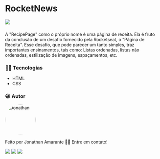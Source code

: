 # RocketNews

<img src="./public/animation.gif" style="margin-bottom: 10px;">

A "RecipePage" como o próprio nome é uma página de receita. Ela é fruto da conclusão de um desafio fornecido pela Rocketseat, o "Página de Receita". Esse desafio, que pode parecer um tanto simples, traz importantes ensinamentos, tais como: Listas ordenadas, listas não ordenadas, estilização de imagens, espaçamentos, etc.

### 👨‍💻 Tecnologias

- HTML
- CSS

### 😀 Autor

<img style="border-radius: 50%;" src="https://avatars.githubusercontent.com/u/75747829?v=4" width="100px;" alt="Jonathan"/>

Feito por Jonathan Amarante 👋🏽 Entre em contato!

<a href = "mailto:contatorafaballerini@gmail.com"><img src="https://img.shields.io/badge/-Gmail-%23333?style=for-the-badge&logo=gmail&logoColor=white" target="_blank"></a>
<a href="https://www.instagram.com/jonathan.pr0/" target="_blank"><img src="https://img.shields.io/badge/-Instagram-%23E4405F?style=for-the-badge&logo=instagram&logoColor=white" target="_blank"></a>
<a href = "mailto:jonathan.almeida1793@gmail.com"><img src="https://img.shields.io/badge/Telegram-2CA5E0?style=for-the-badge&logo=telegram&logoColor=white" target="_blank"></a>

